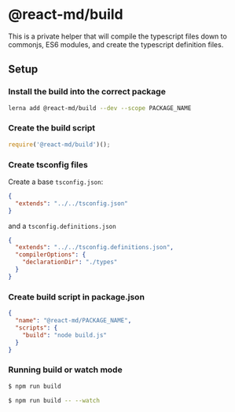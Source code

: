 # @react-md/build
This is a private helper that will compile the typescript files down to commonjs, ES6 modules, and create the typescript definition files.

## Setup
### Install the build into the correct package
```sh
lerna add @react-md/build --dev --scope PACKAGE_NAME
```

### Create the build script
```js
require('@react-md/build')();
```

### Create tsconfig files

Create a base `tsconfig.json`:
```json
{
  "extends": "../../tsconfig.json"
}
```

and a `tsconfig.definitions.json`
```json
{
  "extends": "../../tsconfig.definitions.json",
  "compilerOptions": {
    "declarationDir": "./types"
  }
}
```

### Create build script in package.json
```json
{
  "name": "@react-md/PACKAGE_NAME",
  "scripts": {
    "build": "node build.js"
  }
}
```

### Running build or watch mode
```sh
$ npm run build
```

```sh
$ npm run build -- --watch
```
